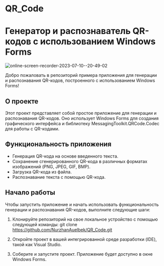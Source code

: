 # QR_Code
# Генератор и распознаватель QR-кодов с использованием Windows Forms
![online-screen-recorder-2023-07-10--20-49-02](https://github.com/NurzhanAuelbek/QR_Code/assets/82052572/b6b866f9-5f9e-48b5-8c12-f98149eaae68)

Добро пожаловать в репозиторий примера приложения для генерации и распознавания QR-кодов, построенного с использованием Windows Forms!

## О проекте

Этот проект представляет собой простое приложение для генерации и распознавания QR-кодов. Оно использует Windows Forms для создания графического интерфейса и библиотеку MessagingToolkit.QRCode.Codec для работы с QR-кодами.

## Функциональность приложения

- Генерация QR-кода на основе введенного текста.
- Сохранение сгенерированного QR-кода в различных форматах изображений (PNG, JPEG, GIF, BMP).
- Загрузка QR-кода из файла.
- Распознавание текста с помощью QR-кода.

## Начало работы

Чтобы запустить приложение и начать использовать функциональность генерации и распознавания QR-кодов, выполните следующие шаги:

1. Клонируйте репозиторий на свое локальное устройство с помощью следующей команды: git clone https://github.com/NurzhanAuelbek/QR_Code.git


2. Откройте проект в вашей интегрированной среде разработки (IDE), такой как Visual Studio.

3. Соберите и запустите проект. Приложение будет доступно в окне Windows Forms.
